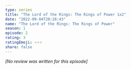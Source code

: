 ```yaml
---
type: series
title: "The Lord of the Rings: The Rings of Power 1x2"
date: "2022-09-04T20:28:43"
name: "The Lord of the Rings: The Rings of Power"
season: 1
episode: 2
rating: 3
ratingEmoji: ⭐️⭐️⭐️
share: false
---
```


_[No review was written for this episode]_
